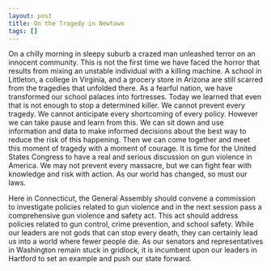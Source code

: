 ```yaml
---
layout: post
title: On the Tragedy in Newtown
tags: []
---
```

On a chilly morning in sleepy suburb a crazed man unleashed terror on an innocent community. This is not the first time we have faced the horror that results from mixing an unstable individual with a killing machine. A school in Littleton, a college in Virginia, and a grocery store in Arizona are still scarred from the tragedies that unfolded there. As a fearful nation, we have transformed our school palaces into fortresses. Today we learned that even that is not enough to stop a determined killer. We cannot prevent every tragedy. We cannot anticipate every shortcoming of every policy. However we can take pause and learn from this. We can sit down and use information and data to make informed decisions about the best way to reduce the risk of this happening. Then we can come together and meet this moment of tragedy with a moment of courage. It is time for the United States Congress to have a real and serious discussion on gun violence in America. We may not prevent every massacre, but we can fight fear with knowledge and risk with action. As our world has changed, so must our laws.

Here in Connecticut, the General Assembly should convene a commission to investigate policies related to gun violence and in the next session pass a comprehensive gun violence and safety act. This act should address policies related to gun control, crime prevention, and school safety. While our leaders are not gods that can stop every death, they can certainly lead us into a world where fewer people die. As our senators and representatives in Washington remain stuck in gridlock, it is incumbent upon our leaders in Hartford to set an example and push our state forward.
